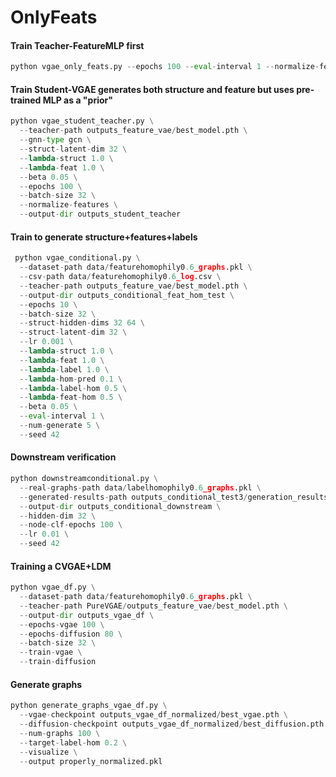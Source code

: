 # OnlyFeats


#### Train Teacher-FeatureMLP first

```python
python vgae_only_feats.py --epochs 100 --eval-interval 1 --normalize-features --hidden-dims 256 512 --latent-dim 512 --batch-size 512 --beta 0.1
```


#### Train Student-VGAE generates both structure and feature but uses pre-trained MLP as a "prior"

```python
python vgae_student_teacher.py \
  --teacher-path outputs_feature_vae/best_model.pth \
  --gnn-type gcn \
  --struct-latent-dim 32 \
  --lambda-struct 1.0 \
  --lambda-feat 1.0 \
  --beta 0.05 \
  --epochs 100 \
  --batch-size 32 \
  --normalize-features \
  --output-dir outputs_student_teacher
```

#### Train to generate structure+features+labels

```python
 python vgae_conditional.py \
  --dataset-path data/featurehomophily0.6_graphs.pkl \
  --csv-path data/featurehomophily0.6_log.csv \
  --teacher-path outputs_feature_vae/best_model.pth \
  --output-dir outputs_conditional_feat_hom_test \
  --epochs 10 \
  --batch-size 32 \
  --struct-hidden-dims 32 64 \
  --struct-latent-dim 32 \
  --lr 0.001 \
  --lambda-struct 1.0 \
  --lambda-feat 1.0 \
  --lambda-label 1.0 \
  --lambda-hom-pred 0.1 \
  --lambda-label-hom 0.5 \
  --lambda-feat-hom 0.5 \
  --beta 0.05 \
  --eval-interval 1 \
  --num-generate 5 \
  --seed 42
  ```

#### Downstream verification

```python
python downstreamconditional.py \
  --real-graphs-path data/labelhomophily0.6_graphs.pkl \
  --generated-results-path outputs_conditional_test3/generation_results.pkl \
  --output-dir outputs_conditional_downstream \
  --hidden-dim 32 \
  --node-clf-epochs 100 \
  --lr 0.01 \
  --seed 42
```
#### Training a CVGAE+LDM

```python
python vgae_df.py \
  --dataset-path data/featurehomophily0.6_graphs.pkl \
  --teacher-path PureVGAE/outputs_feature_vae/best_model.pth \
  --output-dir outputs_vgae_df \
  --epochs-vgae 100 \
  --epochs-diffusion 80 \
  --batch-size 32 \
  --train-vgae \
  --train-diffusion
  ```

#### Generate graphs

```python
python generate_graphs_vgae_df.py \
  --vgae-checkpoint outputs_vgae_df_normalized/best_vgae.pth \
  --diffusion-checkpoint outputs_vgae_df_normalized/best_diffusion.pth \
  --num-graphs 100 \
  --target-label-hom 0.2 \
  --visualize \
  --output properly_normalized.pkl
```

